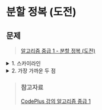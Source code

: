 # 분할 정복 (도전)

## 문제
> [알고리즘 중급 1 - 분할 정복 (도전)](https://www.acmicpc.net/workbook/view/3982)

<details>
<summary>1. 스카이라인</summary>
<div markdown='1'>

- N개의 직사각형 건물이 있을 때, 스카이라인을 구하는 문제
- N <= 100000
- 스카이라인 1 = {(1,11), (3,13), (9,0), (12,7), (16,0)}
- 스카이라인 2 = {(14,3), (19,18), (22,3), (23,13), (29,0)}
- h1 = 스카이라인 1의 현재 높이
- h2 = 스카이라인 2의 현재 높이
- 서로의 스카이라인에서 가장 왼쪽부터 비교를 시작한다.
    1. x좌표가 더 작은 것부터 결과에 추가한다.
       - 스카이라인 1 = {*(1,11)*, (3,13), (9,0), (12,7), (16,0)}
       - 스카이라인 2 = {*(14,3)*, (19,18), (22,3), (23,13), (29,0)}
           + 현재 (1,11)의 x 좌표가 더 작기 때문에 결과에 추가
    2. x좌표가 더 작은 것부터 결과에 추가한다.
       - 스카이라인 1 = {(1,11), *(3,13)*, (9,0), (12,7), (16,0)}
       - 스카이라인 2 = {*(14,3)*, (19,18), (22,3), (23,13), (29,0)}
           + 현재 (3,11)의 x 좌표가 더 작기 때문에 결과에 추가
    3. 이와 같은 과정을 반복한다.
       - 스카이라인 1 = {(1,11), (3,13), *(9,0)*, *(12,7)*, (16,0)}
       - 스카이라인 2 = {*(14,3)*, (19,18), (22,3), (23,13), (29,0)}
           + 현재 (9,0), (12,7) 의 x 좌표가 더 작기 때문에 결과에 추가
    4. 
       - 스카이라인 1 = {(1,11), (3,13), (9,0), (12,7), *(16,0)*}
       - 스카이라인 2 = {*(14,3)*, (19,18), (22,3), (23,13), (29,0)}
           + 현재 (14,3)의 x좌표가 더 작아 추가되어야 한다. 높이는 7로 추가가 되어야 한다.
           + (14,7)이 결과에 추가된다.
    5. 
       - 스카이라인 1 = {(1,11), (3,13), (9,0), (12,7), *(16,0)*}
       - 스카이라인 2 = {(14,3), *(19,18)*, (22,3), (23,13), (29,0)}
           + 현재 (16,0)의 x좌표가 더 작아 추가되어야 한다. 높이는 3으로 추가가 되어야 한다.
           + (16,3)이 결과에 추가된다.
    6. 스카이라인 1에 더 이상 점이 없기 때문에 나머지 점을 모두 추가한다.
    7. 높이는 같은데 연속되는 점을 제거한다.

```java
import java.io.*;
import java.util.*;

public class Main {
    static Building[] buildings;

    public static void main(String[] args) throws Exception {
        BufferedReader br = new BufferedReader(new InputStreamReader(System.in));
        int n = Integer.parseInt(br.readLine());
        buildings = new Building[n];
        for (int i = 0; i < n; i++) {
            StringTokenizer stk = new StringTokenizer(br.readLine());
            int l = Integer.parseInt(stk.nextToken());
            int y = Integer.parseInt(stk.nextToken());
            int r = Integer.parseInt(stk.nextToken());
            buildings[i] = new Building(l, y, r);
        }
        Arrays.sort(buildings);
        Node[] ans = solve(0,n-1);
        StringBuilder sb = new StringBuilder();
        for (int i = 0; i < ans.length; i++) {
            sb.append(ans[i].x).append(' ').append(ans[i].y).append(' ');
        }
        System.out.println(sb);
    }

    static Node[] merge(Node[] left, Node[] right) {
        Node[] nodes = new Node[left.length + right.length];
        int i = 0;
        int j = 0;
        int k = 0;
        int h1 = 0;
        int h2 = 0;
        while (i < left.length && j < right.length) {
            if (left[i].x < right[j].x) {
                int x = left[i].x;
                h1 = left[i].y;
                int y = Math.max(left[i].y,h2);
                nodes[k++] = new Node(x,y);
                i++;
            } else {
                int x = right[j].x;
                h2 = right[j].y;
                int y = Math.max(h1,right[j].y);
                nodes[k++] = new Node(x,y);
                j++;
            }
        }
        while (i < left.length) {
            nodes[k++] = left[i++];
        }
        while (j < right.length) {
            nodes[k++] = right[j++];
        }
        ArrayList<Node> result = new ArrayList<>();
        result.add(nodes[0]);
        for (int l = 1; l < k; l++) {
            Node last = result.get(result.size()-1);
            if(last.y!=nodes[l].y){
                if(last.x==nodes[l].x){
                    result.remove(result.size()-1);
                }
                result.add(nodes[l]);
            }
        }
        return result.toArray(new Node[0]);
    }

    static Node[] solve(int l, int r) {
        if (l == r) {
            int x1 = buildings[l].l;
            int x2 = buildings[l].r;
            int y = buildings[l].y;
            Node[] nodes = new Node[2];
            nodes[0] = new Node(x1, y);
            nodes[1] = new Node(x2, 0);
            return nodes;
        }
        int mid = (l + r) / 2;
        Node[] left = solve(l, mid);
        Node[] right = solve(mid + 1, r);
        return merge(left, right);
    }

    static class Building implements Comparable<Building> {
        int l;
        int y;
        int r;

        public Building(int l, int y, int r) {
            this.l = l;
            this.y = y;
            this.r = r;
        }

        public int compareTo(Building o) {
            return Integer.compare(this.l, o.l);
        }
    }

    static class Node {
        int x;
        int y;

        public Node(int x, int y) {
            this.x = x;
            this.y = y;
        }
    }
}
```    
</div>
</details>

<details>
<summary>2. 가장 가까운 두 점</summary>
<div markdown='1'>

- 2차원 평면 위의 N개의 점 중에서 가장 가까운 두 점을 찾는 문제
- 2 <= N <= 100000
- 모든 점의 쌍을 조사하면 O(N^2)가 걸린다.
- 먼저 점을 x좌표가 증가하는 순서로 정렬한다.
- 그 다음 중간에 있는 점을 찾는다.
- 중간에 있는 점을 기준으로 왼쪽과 오른쪽으로 나눈다.
    + 왼쪽 : PL
    + 오른쪽 : PR
- PL에서 가장 가까운 두 점을 찾고 PR에서 가장 가까운 두 점을 찾는다.
- PL에서 가장 가까운 두 점 DL, PR에서 가장 가까운 두 점 DR
- d = min(DL,DR) 이라고 했을 떄, 가운데 점으로 부터 가운데로부터 -d, +d만큼 떨어진 곳에서 가장 가까운 두 점을 찾아야 한다.
- 그 -d, +d 영역에 있는 모든 점에 대해서 가장 가까운 거리를 구해야 한다.
    + 이 과정은 시간이 얼마나 걸릴까?
    + y좌표 순으로 정렬 했다면 O(N^2)가 아니라 O(N)이 된다.
- 현재까지 구한 가장 가까운 두 점의 거리는 d
- 어떤 점의 좌표가 (x,y)였다면 거리를 조사해야 하는 점의 y좌표 범위는 [y-d,y+d]이다.
- 이 범위에 들어있는 점의 개수는 최대 6개 이다.
- 현재 문제는 -d, +d 영역에 있는 점을 y좌표 순으로 정렬을 계속 해주었기 때문에 시간복잡도가 O(N lg^2 N)이다.
- 미리 점을 u순으로 정렬해 놓고 상대적인 순서를 유지한 채로 나누면 매번 정렬을 하지 않아도 된다.
- 이렇게 구현하면 O(NlgN)으로 구현할 수 있다.

1. O(N lg^2 N)
```java
import java.io.*;
import java.util.*;

public class Main {
    static Point[] points;

    public static void main(String[] args) throws Exception {
        BufferedReader br = new BufferedReader(new InputStreamReader(System.in));
        int n = Integer.parseInt(br.readLine());
        points = new Point[n];
        for (int i = 0; i < n; i++) {
            StringTokenizer stk = new StringTokenizer(br.readLine());
            int x = Integer.parseInt(stk.nextToken());
            int y = Integer.parseInt(stk.nextToken());
            points[i] = new Point(x, y);
        }
        Arrays.sort(points,(a,b)->(a.x-b.x));
        System.out.println(solve(0, n - 1));
    }

    static int bruteforce(int l, int r) {
        int d = Integer.MAX_VALUE;
        for (int i = l; i < r; i++) {
            for (int j = i + 1; j <= r; j++) {
                d = Math.min(d, dist(points[i], points[j]));
            }
        }
        return d;
    }

    static int solve(int l, int r) {
        if (r - l <= 2) {
            return bruteforce(l, r);
        }
        int mid = (l + r) / 2;
        int left = solve(l, mid);
        int right = solve(mid + 1, r);
        int d = Math.min(left, right);
        ArrayList<Point> center = new ArrayList<>();
        for (int i = l; i <= r; i++) {
            int dx = points[i].x - points[mid].x;
            if (dx * dx < d) {
                center.add(points[i]);
            }
        }
        int size = center.size();
        Collections.sort(center,(a,b)->(a.y-b.y));
        for (int i = 0; i < size - 1; i++) {
            for (int j = i + 1; j < size; j++) {
                int dy = center.get(i).y - center.get(j).y;
                if (dy * dy < d) {
                    d = Math.min(d, dist(center.get(i), center.get(j)));
                } else {
                    break;
                }
            }
        }
        return d;
    }

    static int dist(Point a, Point b) {
        return (int) Math.pow((a.x - b.x), 2) + (int) Math.pow((a.y - b.y), 2);
    }

    static class Point {
        int x;
        int y;

        public Point(int x, int y) {
            this.x = x;
            this.y = y;
        }
    }
}
```
</div>
</details>

> ### 참고자료
> [CodePlus 강의 알고리즘 중급 1](https://code.plus/course/43)  